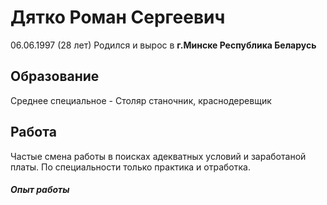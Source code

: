 # Дятко Роман Сергеевич 


06.06.1997 (28 лет) Родился и вырос в **г.Минске Республика Беларусь** 


## **Образование**

Среднее специальное - Столяр станочник, краснодеревщик 

## **Работа**

Частые смена работы в поисках адекватных условий и заработаной платы. По специальности только практика и отработка.

#### *Опыт работы*
